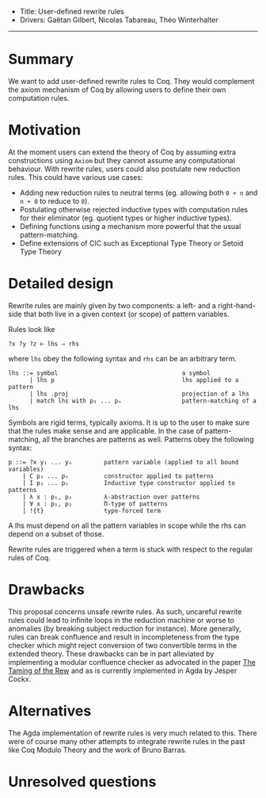 - Title: User-defined rewrite rules
- Drivers: Gaëtan Gilbert, Nicolas Tabareau, Théo Winterhalter

----

# Summary

We want to add user-defined rewrite rules to Coq. They would complement the
axiom mechanism of Coq by allowing users to define their own computation rules.

# Motivation

At the moment users can extend the theory of Coq by assuming extra constructions
using `Axiom` but they cannot assume any computational behaviour.
With rewrite rules, users could also postulate new reduction rules.
This could have various use cases:
- Adding new reduction rules to neutral terms (eg. allowing both `0 + n` and
`n + 0` to reduce to `0`).
- Postulating otherwise rejected inductive types with computation rules for
their eliminator (eg. quotient types or higher inductive types).
- Defining functions using a mechanism more powerful that the usual
pattern-matching.
- Define extensions of CIC such as Exceptional Type Theory or Setoid Type Theory

# Detailed design

Rewrite rules are mainly given by two components: a left- and a right-hand-side
that both live in a given context (or scope) of pattern variables.

Rules look like

```coq
?x ?y ?z ⊢ lhs ⇒ rhs
```

where `lhs` obey the following syntax and `rhs` can be an arbitrary term.

```
lhs ::= symbol                                   a symbol
      | lhs p                                    lhs applied to a pattern
      | lhs .proj                                projection of a lhs
      | match lhs with p₁ ... pₙ                 pattern-matching of a lhs
```

Symbols are rigid terms, typically axioms. It is up to
the user to make sure that the rules make sense and are applicable.
In the case of pattern-matching, all the branches are patterns as well.
Patterns obey the following syntax:

```
p ::= ?x y₁ ... yₙ         pattern variable (applied to all bound variables)
    | C p₁ ... pₙ          constructor applied to patterns
    | I p₁ ... pₙ          Inductive type constructor applied to patterns
    | λ x : p₁, p₂         λ-abstraction over patterns
    | ∀ x : p₁, p₂         Π-type of patterns
    | !{t}                 type-forced term
```

A lhs must depend on all the pattern variables in scope while the rhs can depend
on a subset of those.

Rewrite rules are triggered when a term is stuck with respect to the regular
rules of Coq.

# Drawbacks

This proposal concerns unsafe rewrite rules. As such, uncareful rewrite rules
could lead to infinite loops in the reduction machine or worse to anomalies
(by breaking subject reduction for instance).
More generally, rules can break confluence and result in incompleteness from
the type checker which might reject conversion of two convertible terms in
the extended theory.
These drawbacks can be in part alleviated by implementing a modular confluence
checker as advocated in the paper [The Taming of the Rew](https://hal.archives-ouvertes.fr/hal-02901011)
and as is currently implemented in Agda by Jesper Cockx.

# Alternatives

The Agda implementation of rewrite rules is very much related to this.
There were of course many other attempts to integrate rewrite rules in the past
like Coq Modulo Theory and the work of Bruno Barras.

# Unresolved questions
